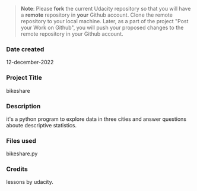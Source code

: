 >**Note**: Please **fork** the current Udacity repository so that you will have a **remote** repository in **your** Github account. Clone the remote repository to your local machine. Later, as a part of the project "Post your Work on Github", you will push your proposed changes to the remote repository in your Github account.

### Date created
12-december-2022

### Project Title
bikeshare

### Description
it's a python program to explore data in three cities and answer questions aboute descriptive statistics.

### Files used
bikeshare.py

### Credits
lessons by udacity.
